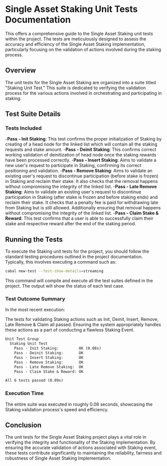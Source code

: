 # Single Asset Staking Unit Tests Documentation

This offers a comprehensive guide to the Single Asset Staking unit tests within the project. The tests are meticulously designed to assess the accuracy and efficiency of the Single Asset Staking implementation, particularly focusing on the validation of actions involved during the staking  process.

## Overview

The unit tests for the Single Asset Staking are organized into a suite titled "Staking Unit Test." This suite is dedicated to verifying the validation process for the various actions involved in orchestrating and participating in staking.

## Test Suite Details

### Tests Included

-**Pass - Init Staking**: This test confirms the proper initialization of Staking by creating of a head node for the linked list which will contain all the staking requests and stake  amount.
-**Pass - Deinit Staking**: This confirms correct working validation of deinitization of head node once the staking rewards have been processed correctly.
-**Pass - Insert Staking**: Aims to validate a new user's request to participate in Staking, confirming its correct positioning and validation.
-**Pass - Remove Staking**: Aims to validate an existing user's request to discontinue participation (before stake is frozen) in Staking and reclaim their stake. It also checks that the removal happens without compromising the integrity of the linked list.
-**Pass - Late Remove Staking**: Aims to validate an existing user's request to discontinue participation in Staking (after stake is frozen and before staking ends) and reclaim their stake. It checks that a penalty fee is paid for withdrawing late from Staking but is still allowed. Additionally ensuring that removal happens without compromising the integrity of the linked list.
-**Pass - Claim Stake & Reward**: This test confirms that a user is able to successfully claim their stake and respective reward after the end of the staking period.

## Running the Tests

To execute the Staking unit tests for the project, you should follow the standard testing procedures outlined in the project documentation. Typically, this involves executing a command such as:

```sh
cabal new-test --test-show-details=streaming
```

This command will compile and execute all the test suites defined in the project. The output will show the status of each test case.

### Test Outcome Summary

In the most recent execution:

The tests for validating Staking actions such as Init, Deinit, Insert, Remove, Late Remove & Claim all passed. Ensuring the system appropriately handles these actions as a part of conducting a flawless Staking Event.

```markdown
Unit Test Group
  Staking Unit Test
    Pass - Init Staking:         OK (0.08s)
    Pass - Deinit Staking:       OK
    Pass - Insert Staking:       OK
    Pass - Remove Staking:       OK
    Pass - Late Remove Staking:  OK
    Pass - Claim Stake & Reward: OK

All 6 tests passed (0.09s)
```

### Execution Time

The entire suite was executed in roughly 0.08 seconds, showcasing the Staking validation process's speed and efficiency.

## Conclusion

The unit tests for the Single Asset Staking project plays a vital role in verifying the integrity and functionality of the Staking implementation. By ensuring the accurate validation of actions associated with Staking event, these tests contribute significantly to maintaining the reliability, fairness and robustness of Single Asset Staking Implementation.